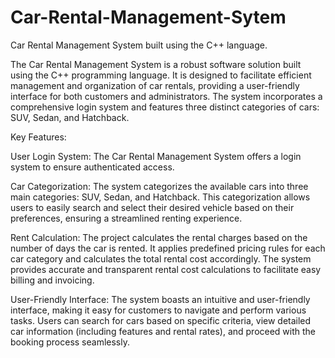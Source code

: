 # Car-Rental-Management-Sytem
Car Rental Management System built using the C++ language.

The Car Rental Management System is a robust software solution built using the C++ programming language. It is designed to facilitate efficient management and organization of car rentals, providing a user-friendly interface for both customers and administrators. The system incorporates a comprehensive login system and features three distinct categories of cars: SUV, Sedan, and Hatchback.

Key Features:

User Login System: The Car Rental Management System offers a login system to ensure authenticated access.

Car Categorization: The system categorizes the available cars into three main categories: SUV, Sedan, and Hatchback. This categorization allows users to easily search and select their desired vehicle based on their preferences, ensuring a streamlined renting experience.

Rent Calculation: The project calculates the rental charges based on the number of days the car is rented. It applies predefined pricing rules for each car category and calculates the total rental cost accordingly. The system provides accurate and transparent rental cost calculations to facilitate easy billing and invoicing.

User-Friendly Interface: The system boasts an intuitive and user-friendly interface, making it easy for customers to navigate and perform various tasks. Users can search for cars based on specific criteria, view detailed car information (including features and rental rates), and proceed with the booking process seamlessly.
